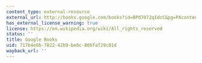 ```yaml
---
content_type: external-resource
external_url: http://books.google.com/books?id=BPd7072qIdcC&pg=PAcontents=onepage
has_external_license_warning: true
license: https://en.wikipedia.org/wiki/All_rights_reserved
status: ''
title: Google Books
uid: 717b4e8b-7822-42b9-be6c-866faf29c01d
wayback_url: ''
---
```

